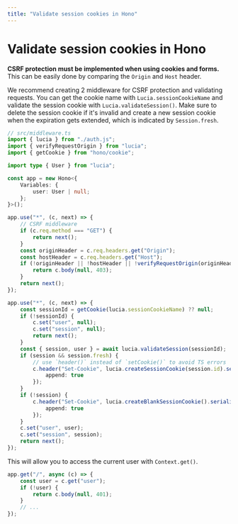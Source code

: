 ```yaml
---
title: "Validate session cookies in Hono"
---
```


# Validate session cookies in Hono

**CSRF protection must be implemented when using cookies and forms.** This can be easily done by comparing the `Origin` and `Host` header.

We recommend creating 2 middleware for CSRF protection and validating requests. You can get the cookie name with `Lucia.sessionCookieName` and validate the session cookie with `Lucia.validateSession()`. Make sure to delete the session cookie if it's invalid and create a new session cookie when the expiration gets extended, which is indicated by `Session.fresh`.

```ts
// src/middleware.ts
import { lucia } from "./auth.js";
import { verifyRequestOrigin } from "lucia";
import { getCookie } from "hono/cookie";

import type { User } from "lucia";

const app = new Hono<{
	Variables: {
		user: User | null;
	};
}>();

app.use("*", (c, next) => {
	// CSRF middleware
	if (c.req.method === "GET") {
		return next();
	}
	const originHeader = c.req.headers.get("Origin");
	const hostHeader = c.req.headers.get("Host");
	if (!originHeader || !hostHeader || !verifyRequestOrigin(originHeader, [hostHeader])) {
		return c.body(null, 403);
	}
	return next();
});

app.use("*", (c, next) => {
	const sessionId = getCookie(lucia.sessionCookieName) ?? null;
	if (!sessionId) {
		c.set("user", null);
		c.set("session", null);
		return next();
	}
	const { session, user } = await lucia.validateSession(sessionId);
	if (session && session.fresh) {
		// use `header()` instead of `setCookie()` to avoid TS errors
		c.header("Set-Cookie", lucia.createSessionCookie(session.id).serialize(), {
			append: true
		});
	}
	if (!session) {
		c.header("Set-Cookie", lucia.createBlankSessionCookie().serialize(), {
			append: true
		});
	}
	c.set("user", user);
	c.set("session", session);
	return next();
});
```

This will allow you to access the current user with `Context.get()`.

```ts
app.get("/", async (c) => {
	const user = c.get("user");
	if (!user) {
		return c.body(null, 401);
	}
	// ...
});
```
